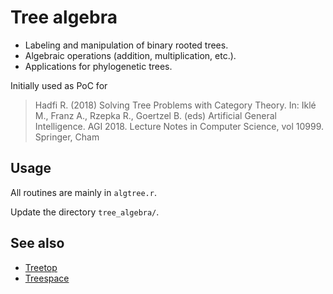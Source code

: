 
# Tree algebra

- Labeling and manipulation of binary rooted trees.
- Algebraic operations (addition, multiplication, etc.).
- Applications for phylogenetic trees.

Initially used as PoC for 

> Hadfi R. (2018) Solving Tree Problems with Category Theory. In: Iklé M., Franz A., Rzepka R., Goertzel B. (eds) Artificial General Intelligence. AGI 2018. Lecture Notes in Computer Science, vol 10999. Springer, Cham

## Usage

All routines are mainly in `algtree.r`.

Update the directory `tree_algebra/`.

## See also

- [Treetop](https://github.com/carolinecolijn/treetop)
- [Treespace](https://thibautjombart.github.io/treespace/)

